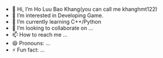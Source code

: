 - 👋 Hi, I’m Ho Luu Bao Khang(you can call me khanghmt122)
- 👀 I’m interested in Developing Game.
- 🌱 I’m currently learning C++/Python
- 💞️ I’m looking to collaborate on ...
- 📫 How to reach me ...
- 😄 Pronouns: ...
- ⚡ Fun fact: ...

<!---
khanghmt122/khanghmt122 is a ✨ special ✨ repository because its `README.md` (this file) appears on your GitHub profile.
You can click the Preview link to take a look at your changes.
--->

